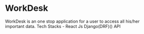 # WorkDesk
WorkDesk is an one stop application for a user to access all his/her important data.
Tech Stacks - React Js
              Django(DRF)() API
